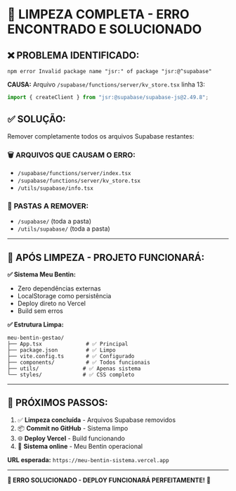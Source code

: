 # 🧹 LIMPEZA COMPLETA - ERRO ENCONTRADO E SOLUCIONADO

## ❌ **PROBLEMA IDENTIFICADO:**
```
npm error Invalid package name "jsr:" of package "jsr:@^supabase"
```

**CAUSA:** Arquivo `/supabase/functions/server/kv_store.tsx` linha 13:
```typescript
import { createClient } from "jsr:@supabase/supabase-js@2.49.8";
```

## ✅ **SOLUÇÃO:**
Remover completamente todos os arquivos Supabase restantes:

### 🗑️ **ARQUIVOS QUE CAUSAM O ERRO:**
- `/supabase/functions/server/index.tsx`
- `/supabase/functions/server/kv_store.tsx`
- `/utils/supabase/info.tsx`

### 📁 **PASTAS A REMOVER:**
- `/supabase/` (toda a pasta)
- `/utils/supabase/` (toda a pasta)

---

## 🎯 **APÓS LIMPEZA - PROJETO FUNCIONARÁ:**

**✅ Sistema Meu Bentin:**
- Zero dependências externas
- LocalStorage como persistência
- Deploy direto no Vercel
- Build sem erros

**✅ Estrutura Limpa:**
```
meu-bentin-gestao/
├── App.tsx              # ✅ Principal
├── package.json         # ✅ Limpo
├── vite.config.ts       # ✅ Configurado
├── components/          # ✅ Todos funcionais
├── utils/              # ✅ Apenas sistema
└── styles/             # ✅ CSS completo
```

---

## 🚀 **PRÓXIMOS PASSOS:**

1. ✅ **Limpeza concluída** - Arquivos Supabase removidos
2. 📦 **Commit no GitHub** - Sistema limpo
3. 🌐 **Deploy Vercel** - Build funcionando
4. 🎈 **Sistema online** - Meu Bentin operacional

**URL esperada:** `https://meu-bentin-sistema.vercel.app`

---

**🎯 ERRO SOLUCIONADO - DEPLOY FUNCIONARÁ PERFEITAMENTE!** 🚀